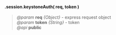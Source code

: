 #### .session.keystoneAuth( req, token )  
> *@param* **req** _{Object}_  - express request object  
> *@param* **token** _{String}_  - token  
> *@api* **public**    

<div class="code-header addGitHubLink" data-file="lib/security/csrf.js#L49-L57"> &nbsp;</div><pre class=" language-javascript hideCode api"></pre>  
